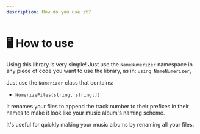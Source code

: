 ```yaml
---
description: How do you use it?
---
```


# 🖥 How to use

Using this library is very simple! Just use the `NameNumerizer` namespace in any piece of code you want to use the library, as in: `using NameNumerizer;`

Just use the `Numerizer` class that contains:

* `NumerizeFiles(string, string[])`

It renames your files to append the track number to their prefixes in their names to make it look like your music album's naming scheme.

It's useful for quickly making your music albums by renaming all your files.
